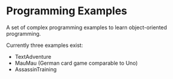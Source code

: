 # Programming Examples

A set of complex programming examples to learn object-oriented programming.

Currently three examples exist:
- TextAdventure
- MauMau (German card game comparable to Uno)
- AssassinTraining
